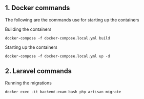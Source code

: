 ## 1. Docker commands

The following are the commands use for starting up the containers

Building the containers

```shell
docker-compose -f docker-compose.local.yml build
```

Starting up the containers

```shell
docker-compose -f docker-compose.local.yml up -d
```

## 2. Laravel commands

Running the migrations

```shell
docker exec -it backend-exam bash php artisan migrate
```
